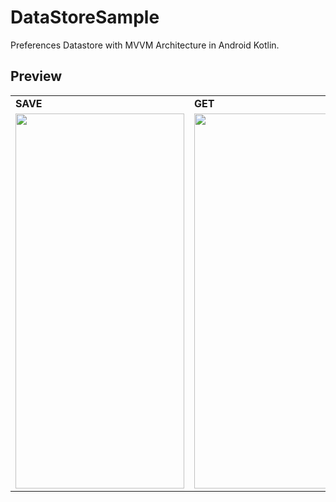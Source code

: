 # DataStoreSample
Preferences Datastore with MVVM Architecture in Android Kotlin.

## Preview 

  <table>
  <tr>
    <td> <b> SAVE </b> </td>
    <td> <b> GET </b> </td>
  </tr>
  <tr>
     <td valign="top"><img src=https://user-images.githubusercontent.com/56589369/166145355-b5185877-90a8-48fb-b714-5212367f4659.png height="600" width="270"<br>
     <td valign="top"><img src=https://user-images.githubusercontent.com/56589369/166145359-04b6237d-37c8-4a68-94d2-8c4c60fec625.png height="600" width="270"</td>
  </tr>
 </table>

